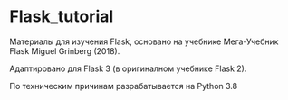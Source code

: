 # Flask_tutorial
Материалы для изучения Flask, основано на учебнике Мега-Учебник Flask Miguel Grinberg (2018).

Адаптировано для Flask 3 (в оригиналном учебнике Flask 2).

По техническим причинам разрабатывается на Python 3.8
